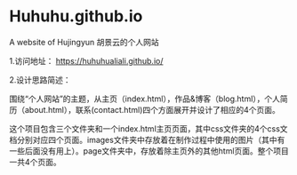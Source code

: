 # Huhuhu.github.io
A website of Hujingyun 胡景云的个人网站

1.访问地址： https://huhuhualiali.github.io/

2.设计思路简述：

围绕“个人网站”的主题，从主页（index.html），作品&博客（blog.html），个人简历（about.html），联系(contact.html)四个方面展开并设计了相应的4个页面。

这个项目包含三个文件夹和一个index.html主页页面，其中css文件夹的4个css文档分别对应四个页面。images文件夹中存放着在制作过程中使用的图片（其中有一些后面没有用上）。page文件夹中，存放着除主页外的其他html页面。整个项目一共4个页面。


